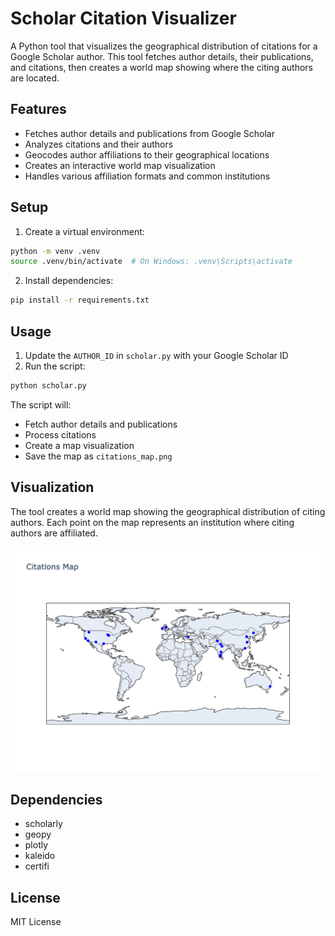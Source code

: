 # Scholar Citation Visualizer

A Python tool that visualizes the geographical distribution of citations for a Google Scholar author. This tool fetches author details, their publications, and citations, then creates a world map showing where the citing authors are located.

## Features

- Fetches author details and publications from Google Scholar
- Analyzes citations and their authors
- Geocodes author affiliations to their geographical locations
- Creates an interactive world map visualization
- Handles various affiliation formats and common institutions

## Setup

1. Create a virtual environment:
```bash
python -m venv .venv
source .venv/bin/activate  # On Windows: .venv\Scripts\activate
```

2. Install dependencies:
```bash
pip install -r requirements.txt
```

## Usage

1. Update the `AUTHOR_ID` in `scholar.py` with your Google Scholar ID
2. Run the script:
```bash
python scholar.py
```

The script will:
- Fetch author details and publications
- Process citations
- Create a map visualization
- Save the map as `citations_map.png`

## Visualization

The tool creates a world map showing the geographical distribution of citing authors. Each point on the map represents an institution where citing authors are affiliated.

![Citation Map](citations_map.png)

## Dependencies

- scholarly
- geopy
- plotly
- kaleido
- certifi

## License

MIT License 
